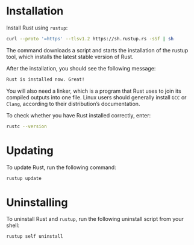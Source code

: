 # Installation

Install Rust using `rustup`:

```sh
curl --proto '=https' --tlsv1.2 https://sh.rustup.rs -sSf | sh
```

The command downloads a script and starts the installation of the rustup tool, which installs the latest stable version of Rust.

After the installation, you should see the following message:

```sh
Rust is installed now. Great!
```

You will also need a linker, which is a program that Rust uses to join its compiled outputs into one file. Linux users should generally install `GCC` or `Clang`, according to their distribution’s documentation.

To check whether you have Rust installed correctly, enter:

```sh
rustc --version
```

# Updating

To update Rust, run the following command:

```sh
rustup update
```

# Uninstalling

To uninstall Rust and `rustup`, run the following uninstall script from your shell:

```sh
rustup self uninstall
```
